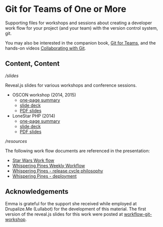 Git for Teams of One or More
=====================

Supporting files for workshops and sessions about creating a developer work flow for your project (and your team) with the version control system, git.

You may also be interested in the companion book, [Git for Teams](http://shop.oreilly.com/product/0636920034520.do), and the hands-on videos [Collaborating with Git](http://shop.oreilly.com/product/0636920034872.do).

## Content, Content

*/slides*

Reveal.js slides for various workshops and conference sessions.

- OSCON workshop (2014, 2015)
  - [one-page summary](slides/slides/workshop-oscon-gitforteams.md)
  - [slide deck](http://emmajane.github.io/gitforteams/slides/slides/workshop-oscon.html)
  - [PDF slides](http://emmajane.github.io/gitforteams/handouts/slides-gitforteams-oscon.pdf)
- LoneStar PHP (2014)
  - [one-page summary](slides/slides/session-lonestarphp-strategy.md)
  - [slide deck](http://emmajane.github.io/gitforteams/slides/slides/session-lonestar.html)
  - [PDF slides](http://emmajane.github.io/gitforteams/handouts/slides-gitforteams-lonestarphp.pdf)

*/resources*

The following work flow documents are referenced in the presentation:

- [Star Wars Work flow](resources/workflow-sample-starwars.md)
- [Whispering Pines Weekly Workflow](resources/workflow-sample-whisperingpines-code.md)
- [Whispering Pines - release cycle philosophy](resources/workflow-sample-whisperingpines-releasecycle.md)
- [Whispering Pines - deployment](resources/workflow-sample-whisperingpines-deployment.md)

## Acknowledgements

Emma is grateful for the support she received while employed at Drupalize.Me (Lullabot) for the development of this material. The first version of the reveal.js slides for this work were posted at [workflow-git-workshop](https://github.com/DrupalizeMe/workflow-git-workshop).
